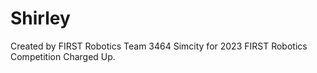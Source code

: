 # Shirley
Created by FIRST Robotics Team 3464 Simcity for 2023 FIRST Robotics Competition Charged Up. 